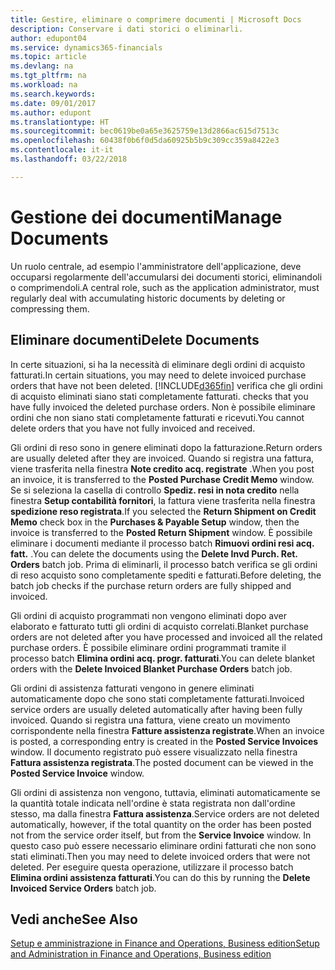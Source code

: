 ```yaml
---
title: Gestire, eliminare o comprimere documenti | Microsoft Docs
description: Conservare i dati storici o eliminarli.
author: edupont04
ms.service: dynamics365-financials
ms.topic: article
ms.devlang: na
ms.tgt_pltfrm: na
ms.workload: na
ms.search.keywords: 
ms.date: 09/01/2017
ms.author: edupont
ms.translationtype: HT
ms.sourcegitcommit: bec0619be0a65e3625759e13d2866ac615d7513c
ms.openlocfilehash: 60438f0b6f0d5da60925b5b9c309cc359a8422e3
ms.contentlocale: it-it
ms.lasthandoff: 03/22/2018

---
```

# <a name="manage-documents"></a><span data-ttu-id="e2d82-103">Gestione dei documenti</span><span class="sxs-lookup"><span data-stu-id="e2d82-103">Manage Documents</span></span>
<span data-ttu-id="e2d82-104">Un ruolo centrale, ad esempio l'amministratore dell'applicazione, deve occuparsi regolarmente dell'accumularsi dei documenti storici, eliminandoli o comprimendoli.</span><span class="sxs-lookup"><span data-stu-id="e2d82-104">A central role, such as the application administrator, must regularly deal with accumulating historic documents by deleting or compressing them.</span></span>  

## <a name="delete-documents"></a><span data-ttu-id="e2d82-105">Eliminare documenti</span><span class="sxs-lookup"><span data-stu-id="e2d82-105">Delete Documents</span></span>
<span data-ttu-id="e2d82-106">In certe situazioni, si ha la necessità di eliminare degli ordini di acquisto fatturati.</span><span class="sxs-lookup"><span data-stu-id="e2d82-106">In certain situations, you may need to delete invoiced purchase orders that have not been deleted.</span></span> [!INCLUDE[d365fin](includes/d365fin_md.md)]<span data-ttu-id="e2d82-107"> verifica che gli ordini di acquisto eliminati siano stati completamente fatturati.</span><span class="sxs-lookup"><span data-stu-id="e2d82-107"> checks that you have fully invoiced the deleted purchase orders.</span></span> <span data-ttu-id="e2d82-108">Non è possibile eliminare ordini che non siano stati completamente fatturati e ricevuti.</span><span class="sxs-lookup"><span data-stu-id="e2d82-108">You cannot delete orders that you have not fully invoiced and received.</span></span>  

<span data-ttu-id="e2d82-109">Gli ordini di reso sono in genere eliminati dopo la fatturazione.</span><span class="sxs-lookup"><span data-stu-id="e2d82-109">Return orders are usually deleted after they are invoiced.</span></span> <span data-ttu-id="e2d82-110">Quando si registra una fattura, viene trasferita nella finestra **Note credito acq. registrate** .</span><span class="sxs-lookup"><span data-stu-id="e2d82-110">When you post an invoice, it is transferred to the **Posted Purchase Credit Memo** window.</span></span> <span data-ttu-id="e2d82-111">Se si seleziona la casella di controllo **Spediz. resi in nota credito** nella finestra **Setup contabilità fornitori**, la fattura viene trasferita nella finestra **spedizione reso registrata**.</span><span class="sxs-lookup"><span data-stu-id="e2d82-111">If you selected the **Return Shipment on Credit Memo** check box in the **Purchases & Payable Setup** window, then the invoice is transferred to the **Posted Return Shipment** window.</span></span> <span data-ttu-id="e2d82-112">È possibile eliminare i documenti mediante il processo batch **Rimuovi ordini resi acq. fatt.** .</span><span class="sxs-lookup"><span data-stu-id="e2d82-112">You can delete the documents using the **Delete Invd Purch. Ret. Orders** batch job.</span></span> <span data-ttu-id="e2d82-113">Prima di eliminarli, il processo batch verifica se gli ordini di reso acquisto sono completamente spediti e fatturati.</span><span class="sxs-lookup"><span data-stu-id="e2d82-113">Before deleting, the batch job checks if the purchase return orders are fully shipped and invoiced.</span></span>  

<span data-ttu-id="e2d82-114">Gli ordini di acquisto programmati non vengono eliminati dopo aver elaborato e fatturato tutti gli ordini di acquisto correlati.</span><span class="sxs-lookup"><span data-stu-id="e2d82-114">Blanket purchase orders are not deleted after you have processed and invoiced all the related purchase orders.</span></span> <span data-ttu-id="e2d82-115">È possibile eliminare ordini programmati tramite il processo batch **Elimina ordini acq. progr. fatturati**.</span><span class="sxs-lookup"><span data-stu-id="e2d82-115">You can delete blanket orders with the **Delete Invoiced Blanket Purchase Orders** batch job.</span></span>  

<span data-ttu-id="e2d82-116">Gli ordini di assistenza fatturati vengono in genere eliminati automaticamente dopo che sono stati completamente fatturati.</span><span class="sxs-lookup"><span data-stu-id="e2d82-116">Invoiced service orders are usually deleted automatically after having been fully invoiced.</span></span> <span data-ttu-id="e2d82-117">Quando si registra una fattura, viene creato un movimento corrispondente nella finestra **Fatture assistenza registrate**.</span><span class="sxs-lookup"><span data-stu-id="e2d82-117">When an invoice is posted, a corresponding entry is created in the **Posted Service Invoices** window.</span></span> <span data-ttu-id="e2d82-118">Il documento registrato può essere visualizzato nella finestra **Fattura assistenza registrata**.</span><span class="sxs-lookup"><span data-stu-id="e2d82-118">The posted document can be viewed in the **Posted Service Invoice** window.</span></span>  

<span data-ttu-id="e2d82-119">Gli ordini di assistenza non vengono, tuttavia, eliminati automaticamente se la quantità totale indicata nell'ordine è stata registrata non dall'ordine stesso, ma dalla finestra **Fattura assistenza**.</span><span class="sxs-lookup"><span data-stu-id="e2d82-119">Service orders are not deleted automatically, however, if the total quantity on the order has been posted not from the service order itself, but from the **Service Invoice** window.</span></span> <span data-ttu-id="e2d82-120">In questo caso può essere necessario eliminare ordini fatturati che non sono stati eliminati.</span><span class="sxs-lookup"><span data-stu-id="e2d82-120">Then you may need to delete invoiced orders that were not deleted.</span></span> <span data-ttu-id="e2d82-121">Per eseguire questa operazione, utilizzare il processo batch **Elimina ordini assistenza fatturati**.</span><span class="sxs-lookup"><span data-stu-id="e2d82-121">You can do this by running the **Delete Invoiced Service Orders** batch job.</span></span>  

## <a name="see-also"></a><span data-ttu-id="e2d82-122">Vedi anche</span><span class="sxs-lookup"><span data-stu-id="e2d82-122">See Also</span></span>  
[<span data-ttu-id="e2d82-123">Setup e amministrazione in Finance and Operations, Business edition</span><span class="sxs-lookup"><span data-stu-id="e2d82-123">Setup and Administration in Finance and Operations, Business edition</span></span>](admin-setup-and-administration.md)  

